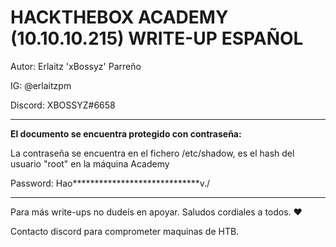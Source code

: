 # HACKTHEBOX ACADEMY (10.10.10.215) WRITE-UP ESPAÑOL 

Autor: Erlaitz 'xBossyz' Parreño 

IG: @erlaitzpm

Discord: XBOSSYZ#6658

_______________________________________________________________________

__El documento se encuentra protegido con contraseña:__

La contraseña se encuentra en el fichero /etc/shadow, es el hash del usuario "root" en la máquina Academy

Password: Hao*****************************v./

_______________________________________________________________________

Para más write-ups no dudeís en apoyar. Saludos cordiales a todos. ❤

Contacto discord para comprometer maquinas de HTB. 
